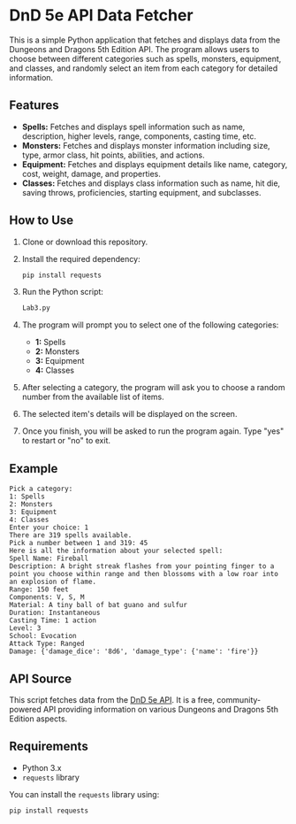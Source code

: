 # DnD 5e API Data Fetcher

This is a simple Python application that fetches and displays data from the Dungeons and Dragons 5th Edition API. The program allows users to choose between different categories such as spells, monsters, equipment, and classes, and randomly select an item from each category for detailed information.

## Features

- **Spells:** Fetches and displays spell information such as name, description, higher levels, range, components, casting time, etc.
- **Monsters:** Fetches and displays monster information including size, type, armor class, hit points, abilities, and actions.
- **Equipment:** Fetches and displays equipment details like name, category, cost, weight, damage, and properties.
- **Classes:** Fetches and displays class information such as name, hit die, saving throws, proficiencies, starting equipment, and subclasses.

## How to Use

1. Clone or download this repository.
2. Install the required dependency:
   ```bash
   pip install requests
   ```
3. Run the Python script:
   ```bash
   Lab3.py
   ```
4. The program will prompt you to select one of the following categories:
   - **1:** Spells
   - **2:** Monsters
   - **3:** Equipment
   - **4:** Classes

5. After selecting a category, the program will ask you to choose a random number from the available list of items.
6. The selected item's details will be displayed on the screen.

7. Once you finish, you will be asked to run the program again. Type "yes" to restart or "no" to exit.

## Example

```
Pick a category:
1: Spells
2: Monsters
3: Equipment
4: Classes
Enter your choice: 1
There are 319 spells available.
Pick a number between 1 and 319: 45
Here is all the information about your selected spell:
Spell Name: Fireball
Description: A bright streak flashes from your pointing finger to a point you choose within range and then blossoms with a low roar into an explosion of flame.
Range: 150 feet
Components: V, S, M
Material: A tiny ball of bat guano and sulfur
Duration: Instantaneous
Casting Time: 1 action
Level: 3
School: Evocation
Attack Type: Ranged
Damage: {'damage_dice': '8d6', 'damage_type': {'name': 'fire'}}
```

## API Source

This script fetches data from the [DnD 5e API](https://www.dnd5eapi.co/). It is a free, community-powered API providing information on various Dungeons and Dragons 5th Edition aspects.

## Requirements

- Python 3.x
- `requests` library

You can install the `requests` library using:

```bash
pip install requests
```
